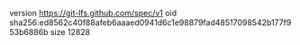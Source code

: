 version https://git-lfs.github.com/spec/v1
oid sha256:ed8562c40f88afeb6aaaed0941d6c1e98879fad48517098542b177f953b6886b
size 12828
